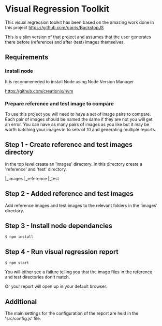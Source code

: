 # Visual Regression Toolkit

This visual regression toolkit has been based on the amazing work done in this project https://github.com/garris/BackstopJS

This is a slim version of that project and assumes that the user generates there before (reference) and after (test) images themselves.

## Requirements

### Install node 

It is recommeneded to install Node using Node Version Manager

https://github.com/creationix/nvm

### Prepare reference and test image to compare

To use this project you will need to have a set of image pairs to compare. 
Each pair of images should be named the same if they are not you will get an error. 
You can have as many pairs of images as you like but it may be worth batching your images in to sets of 10 and generating multiple reports.

## Step 1 - Create reference and test images directory

In the top level create an 'images' directory. In this directory create a 'reference' and 'test' directory.

|_images
  |_reference
  |_test

## Step 2 - Added reference and test images

Add reference images and test images to the relevant folders in the 'images' directory.

## Step 3 - Install node dependancies

```$ npm install```

## Step 4 - Run visual regression report

```$ npm start```

You will either see a failure telling you that the image files in the reference and test directories don't match.

Or your report will open up in your default browser.

## Additional

The main settings for the configuration of the report are held in the 'src/config.js' file.
